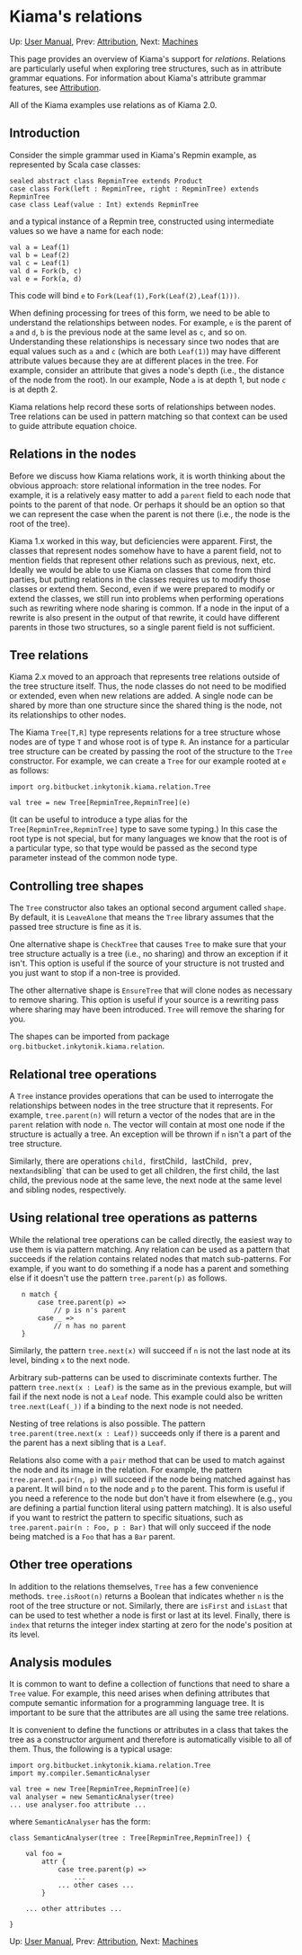 # Kiama's relations

Up: [User Manual](UserManual.md), Prev: [Attribution](Attribution.md), Next: [Machines](Machines.md)

This page provides an overview of Kiama's support for
_relations_.
Relations are particularly useful when exploring tree structures, such as in attribute grammar equations.
For information about Kiama's attribute grammar features, see [Attribution](Attribution.md).

All of the Kiama examples use relations as of Kiama 2.0.

## Introduction

Consider the simple grammar used in Kiama's Repmin example, as represented by Scala case classes:

```
sealed abstract class RepminTree extends Product
case class Fork(left : RepminTree, right : RepminTree) extends RepminTree
case class Leaf(value : Int) extends RepminTree
```

and a typical instance of a Repmin tree, constructed using intermediate values so we have a name for each node:

```
val a = Leaf(1)
val b = Leaf(2)
val c = Leaf(1)
val d = Fork(b, c)
val e = Fork(a, d)
```

This code will bind `e` to `Fork(Leaf(1),Fork(Leaf(2),Leaf(1)))`.

When defining processing for trees of this form, we need to be able to understand the relationships between nodes.
For example, `e` is the parent of `a` and `d`, `b` is the previous node at the same level as `c`, and so on.
Understanding these relationships is necessary since two nodes that are equal values such as `a` and `c` (which are both `Leaf(1)`) may have different attribute values because they are at different places in the tree.
For example, consider an attribute that gives a node's depth (i.e., the distance of the node from the root). 
In our example, Node `a` is at depth 1, but node `c` is at depth 2.

Kiama relations help record these sorts of relationships between nodes.
Tree relations can be used in pattern matching so that context can be used to guide attribute equation choice.

## Relations in the nodes

Before we discuss how Kiama relations work, it is worth thinking about the obvious approach: store relational information in the tree nodes.
For example, it is a relatively easy matter to add a `parent` field to each node that points to the parent of that node. 
Or perhaps it should be an option so that we can represent the case when the parent is not there (i.e., the node is the root of the tree).

Kiama 1.x worked in this way, but deficiencies were apparent.
First, the classes that represent nodes somehow have to have a parent field, not to mention fields that represent other relations such as previous, next, etc.
Ideally we would be able to use Kiama on classes that come from third parties, but putting relations in the classes requires us to modify those classes or extend them.
Second, even if we were prepared to modify or extend the classes, we still run into problems when performing operations such as rewriting where node sharing is common. 
If a node in the input of a rewrite is also present in the output of that rewrite, it could have different parents in those two structures, so a single parent field is not sufficient.

## Tree relations

Kiama 2.x moved to an approach that represents tree relations outside of the tree structure itself.
Thus, the node classes do not need to be modified or extended, even when new relations are added.
A single node can be shared by more than one structure since the shared thing is the node, not its relationships to other nodes.

The Kiama `Tree[T,R]` type represents relations for a tree structure whose nodes are of type `T` and whose root is of type `R`.
An instance for a particular tree structure can be created by passing the root of the structure to the `Tree` constructor.
For example, we can create a `Tree` for our example rooted at `e` as follows:

```
import org.bitbucket.inkytonik.kiama.relation.Tree

val tree = new Tree[RepminTree,RepminTree](e)
```

(It can be useful to introduce a type alias for the `Tree[RepminTree,RepminTree]` type to save some typing.)
In this case the root type is not special, but for many languages we know that the root is of a particular type, so that type would be passed as the second type parameter instead of the common node type.

## Controlling tree shapes

The `Tree` constructor also takes an optional second argument called `shape`.
By default, it is `LeaveAlone` that means the `Tree` library assumes that the passed tree structure is fine as it is.

One alternative shape is `CheckTree` that causes `Tree` to make sure that your tree structure actually is a tree (i.e., no sharing) and throw an exception if it isn't.
This option is useful if the source of your structure is not trusted and you just want to stop if a non-tree is provided.

The other alternative shape is `EnsureTree` that will clone nodes as necessary to remove sharing.
This option is useful if your source is a rewriting pass where sharing may have been introduced.
`Tree` will remove the sharing for you.

The shapes can be imported from package `org.bitbucket.inkytonik.kiama.relation`.

## Relational tree operations

A `Tree` instance provides operations that can be used to interrogate the relationships between nodes in the tree structure that it represents.
For example, `tree.parent(n)` will return a vector of the nodes that are in the `parent` relation with node `n`.
The vector will contain at most one node if the structure is actually a tree.
An exception will be thrown if `n` isn't a part of the tree structure.

Similarly, there are operations `child, `firstChild`, `lastChild`, `prev`, `next` and `sibling` that can be used to get all children, the first child, the last child, the previous node at the same leve, the next node at the same level and sibling nodes, respectively.

## Using relational tree operations as patterns

While the relational tree operations can be called directly, the easiest way to use them is via pattern matching. 
Any relation can be used as a pattern that succeeds if the relation contains related nodes that match sub-patterns.
For example, if you want to do something if a node has a parent and something else if it doesn't use the pattern `tree.parent(p)` as follows.

```
   n match {
       case tree.parent(p) =>
           // p is n's parent
       case _ =>
           // n has no parent
   }
```

Similarly, the pattern `tree.next(x)` will succeed if `n` is not the last node at its level, binding `x` to the next node. 

Arbitrary sub-patterns can be used to discriminate contexts further.
The pattern `tree.next(x : Leaf)` is the same as in the previous example, but will fail if the next node is not a `Leaf` node.
This example could also be written `tree.next(Leaf(_))` if a binding to the next node is not needed.

Nesting of tree relations is also possible.
The pattern `tree.parent(tree.next(x : Leaf))` succeeds only if there is a parent and the parent has a next sibling that is a `Leaf`.

Relations also come with a `pair` method that can be used to match against the node and its image in the relation.
For example, the pattern `tree.parent.pair(n, p)` will succeed if the node being matched against has a parent.
It will bind `n` to the node and `p` to the parent.
This form is useful if you need a reference to the node but don't have it from elsewhere (e.g., you are defining a partial function literal using pattern matching).
It is also useful if you want to restrict the pattern to specific situations, such as `tree.parent.pair(n : Foo, p : Bar)` that will only succeed if the node being matched is a `Foo` that has a `Bar` parent.

## Other tree operations

In addition to the relations themselves, `Tree` has a few convenience methods. `tree.isRoot(n)` returns a Boolean that indicates whether `n` is the root of the tree structure or not. Similarly, there are `isFirst` and `isLast` that can be used to test whether a node is first or last at its level. Finally, there is `index` that returns the integer index starting at zero for the node's position at its level.

## Analysis modules

It is common to want to define a collection of functions that need to share a `Tree` value.
For example, this need arises when defining attributes that compute semantic information for a programming language tree.
It is important to be sure that the attributes are all using the same tree relations.

It is convenient to define the functions or attributes in a class that takes the tree as a constructor argument and therefore is automatically visible to all of them.
Thus, the following is a typical usage:

```
import org.bitbucket.inkytonik.kiama.relation.Tree
import my.compiler.SemanticAnalyser

val tree = new Tree[RepminTree,RepminTree](e)
val analyser = new SemanticAnalyser(tree)
... use analyser.foo attribute ...
```

where `SemanticAnalyser` has the form:

```
class SemanticAnalyser(tree : Tree[RepminTree,RepminTree]) {
    
    val foo = 
        attr {
            case tree.parent(p) =>
                ...
            ... other cases ...
        }
    
    ... other attributes ...
    
}
```

Up: [User Manual](UserManual.md), Prev: [Attribution](Attribution.md), Next: [Machines](Machines.md)
